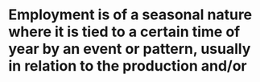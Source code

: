 # Employment is of a seasonal nature where it is tied to a certain time of year by an event or pattern, usually in relation to the production and/or